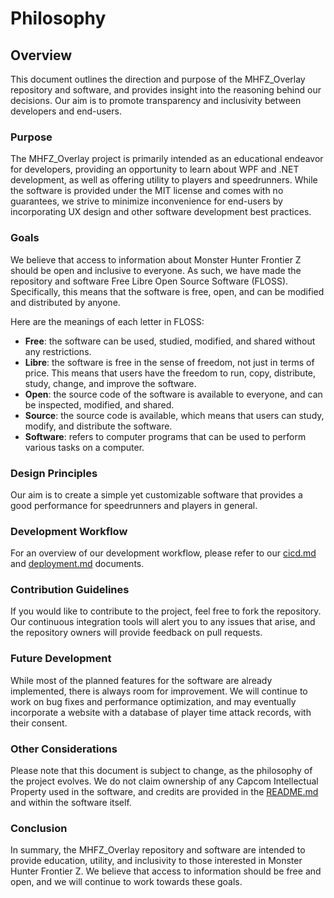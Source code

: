 # Philosophy

## Overview

This document outlines the direction and purpose of the MHFZ_Overlay repository and software, and provides insight into the reasoning behind our decisions. Our aim is to promote transparency and inclusivity between developers and end-users.

### Purpose

The MHFZ_Overlay project is primarily intended as an educational endeavor for developers, providing an opportunity to learn about WPF and .NET development, as well as offering utility to players and speedrunners. While the software is provided under the MIT license and comes with no guarantees, we strive to minimize inconvenience for end-users by incorporating UX design and other software development best practices.

### Goals

We believe that access to information about Monster Hunter Frontier Z should be open and inclusive to everyone. As such, we have made the repository and software Free Libre Open Source Software (FLOSS). Specifically, this means that the software is free, open, and can be modified and distributed by anyone.

Here are the meanings of each letter in FLOSS:

- **Free**: the software can be used, studied, modified, and shared without any restrictions.
- **Libre**: the software is free in the sense of freedom, not just in terms of price. This means that users have the freedom to run, copy, distribute, study, change, and improve the software.
- **Open**: the source code of the software is available to everyone, and can be inspected, modified, and shared.
- **Source**: the source code is available, which means that users can study, modify, and distribute the software.
- **Software**: refers to computer programs that can be used to perform various tasks on a computer.

### Design Principles

Our aim is to create a simple yet customizable software that provides a good performance for speedrunners and players in general.

### Development Workflow

For an overview of our development workflow, please refer to our [cicd.md](./cicd.md) and [deployment.md](./deployment.md) documents.

### Contribution Guidelines

If you would like to contribute to the project, feel free to fork the repository. Our continuous integration tools will alert you to any issues that arise, and the repository owners will provide feedback on pull requests.

### Future Development

While most of the planned features for the software are already implemented, there is always room for improvement. We will continue to work on bug fixes and performance optimization, and may eventually incorporate a website with a database of player time attack records, with their consent.

### Other Considerations

Please note that this document is subject to change, as the philosophy of the project evolves. We do not claim ownership of any Capcom Intellectual Property used in the software, and credits are provided in the [README.md](../README.md) and within the software itself.

### Conclusion

In summary, the MHFZ_Overlay repository and software are intended to provide education, utility, and inclusivity to those interested in Monster Hunter Frontier Z. We believe that access to information should be free and open, and we will continue to work towards these goals.
